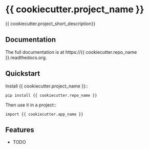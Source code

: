 
# {{ cookiecutter.project_name }}

{{ cookiecutter.project_short_description}}

## Documentation

The full documentation is at https://{{ cookiecutter.repo_name }}.readthedocs.org.

## Quickstart

Install {{ cookiecutter.project_name }}::

    pip install {{ cookiecutter.repo_name }}

Then use it in a project::

    import {{ cookiecutter.app_name }}

## Features

* TODO
